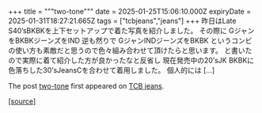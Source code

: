 +++
title = """two-tone"""
date = 2025-01-25T15:06:10.000Z
expiryDate = 2025-01-31T18:27:21.665Z
tags = ["tcbjeans","jeans"]
+++
昨日はLate S40’sBKBKを上下セットアップで着た写真を紹介しました。 その際に GジャンをBKBKジーンズをIND 逆も然りで GジャンINDジーンズをBKBK というコンビの使い方も素敵だと思うので色々組み合わせて頂けたらと思います。 と書いたので実際に着て紹介した方が良かったなと反省し 現在発売中の20’sJK BKBKに色落ちした30’sJeansCを合わせて着用しました。 個人的には \[…\]

The post [two-tone](http://tcbjeans.com/2025/01/26/50965) first appeared on [TCB jeans](http://tcbjeans.com).

[[source]](http://tcbjeans.com/2025/01/26/50965)
